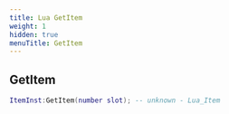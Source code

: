 ```yaml
---
title: Lua GetItem
weight: 1
hidden: true
menuTitle: GetItem
---
```

## GetItem
```lua
ItemInst:GetItem(number slot); -- unknown - Lua_Item
```